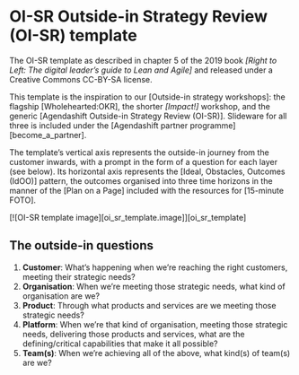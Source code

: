 # OI-SR Outside-in Strategy Review (OI-SR) template

The OI-SR template as described in chapter 5 of the 2019 book *[Right to Left: The digital leader’s guide to Lean and Agile]* and released under a Creative Commons CC-BY-SA license.

This template is the inspiration to our [Outside-in strategy workshops]: the flagship [Wholehearted:OKR], the shorter *[Impact!]* workshop, and the generic [Agendashift Outside-in Strategy Review (OI-SR)]. Slideware for all three is included under the [Agendashift partner programme][become_a_partner].

The template’s vertical axis represents the outside-in journey from the customer inwards, with a prompt in the form of a question for each layer (see below). Its horizontal axis represents the [Ideal, Obstacles, Outcomes (IdOO)] pattern, the outcomes organised into three time horizons in the manner of the [Plan on a Page] included with the resources for [15-minute FOTO].

[![OI-SR template image][oi_sr_template.image]][oi_sr_template]


## The outside-in questions

1.  **Customer**: What’s happening when we’re reaching the right customers, meeting their strategic needs?
2.  **Organisation**: When we’re meeting those strategic needs, what kind of organisation are we?
3.  **Product**: Through what products and services are we meeting those strategic needs?
4.  **Platform**: When we’re that kind of organisation, meeting those strategic needs, delivering those products and services, what are the defining/critical capabilities that make it all possible?
5.  **Team(s)**: When we’re achieving all of the above, what kind(s) of team(s) are we?
